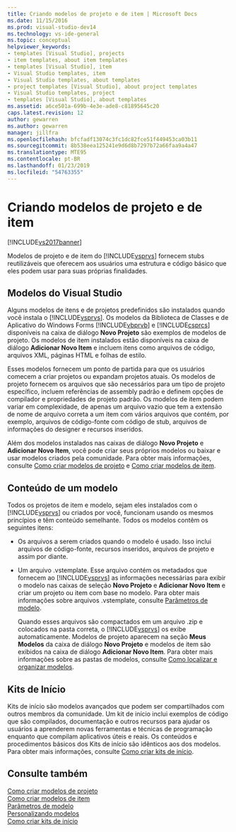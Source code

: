 ```yaml
---
title: Criando modelos de projeto e de item | Microsoft Docs
ms.date: 11/15/2016
ms.prod: visual-studio-dev14
ms.technology: vs-ide-general
ms.topic: conceptual
helpviewer_keywords:
- templates [Visual Studio], projects
- item templates, about item templates
- templates [Visual Studio], item
- Visual Studio templates, item
- Visual Studio templates, about templates
- project templates [Visual Studio], about project templates
- Visual Studio templates, project
- templates [Visual Studio], about templates
ms.assetid: a6ce501a-699b-4e3e-ade8-c81895645c20
caps.latest.revision: 12
author: gewarren
ms.author: gewarren
manager: jillfra
ms.openlocfilehash: bfcfadf13074c3fc1dc82fce51f449453ca03b11
ms.sourcegitcommit: 8b538eea125241e9d6d8b7297b72a66faa9a4a47
ms.translationtype: MTE95
ms.contentlocale: pt-BR
ms.lasthandoff: 01/23/2019
ms.locfileid: "54763355"
---
```

# <a name="creating-project-and-item-templates"></a>Criando modelos de projeto e de item
[!INCLUDE[vs2017banner](../includes/vs2017banner.md)]

Modelos de projeto e de item do [!INCLUDE[vsprvs](../includes/vsprvs-md.md)] fornecem stubs reutilizáveis que oferecem aos usuários uma estrutura e código básico que eles podem usar para suas próprias finalidades.  
  
## <a name="visual-studio-templates"></a>Modelos do Visual Studio  
 Alguns modelos de itens e de projetos predefinidos são instalados quando você instala o [!INCLUDE[vsprvs](../includes/vsprvs-md.md)]. Os modelos da Biblioteca de Classes e de Aplicativo do Windows Forms [!INCLUDE[vbprvb](../includes/vbprvb-md.md)] e [!INCLUDE[csprcs](../includes/csprcs-md.md)] disponíveis na caixa de diálogo **Novo Projeto** são exemplos de modelos de projeto. Os modelos de item instalados estão disponíveis na caixa de diálogo **Adicionar Novo Item** e incluem itens como arquivos de código, arquivos XML, páginas HTML e folhas de estilo.  
  
 Esses modelos fornecem um ponto de partida para que os usuários comecem a criar projetos ou expandam projetos atuais. Os modelos de projeto fornecem os arquivos que são necessários para um tipo de projeto específico, incluem referências de assembly padrão e definem opções de compilador e propriedades de projeto padrão. Os modelos de item podem variar em complexidade, de apenas um arquivo vazio que tem a extensão de nome de arquivo correta a um item com vários arquivos que contém, por exemplo, arquivos de código-fonte com código de stub, arquivos de informações do designer e recursos inseridos.  
  
 Além dos modelos instalados nas caixas de diálogo **Novo Projeto** e **Adicionar Novo Item**, você pode criar seus próprios modelos ou baixar e usar modelos criados pela comunidade. Para obter mais informações, consulte [Como criar modelos de projeto](../ide/how-to-create-project-templates.md) e [Como criar modelos de item](../ide/how-to-create-item-templates.md).  
  
## <a name="contents-of-a-template"></a>Conteúdo de um modelo  
 Todos os projetos de item e modelo, sejam eles instalados com o [!INCLUDE[vsprvs](../includes/vsprvs-md.md)] ou criados por você, funcionam usando os mesmos princípios e têm conteúdo semelhante. Todos os modelos contêm os seguintes itens:  
  
- Os arquivos a serem criados quando o modelo é usado. Isso inclui arquivos de código-fonte, recursos inseridos, arquivos de projeto e assim por diante.  
  
- Um arquivo .vstemplate. Esse arquivo contém os metadados que fornecem ao [!INCLUDE[vsprvs](../includes/vsprvs-md.md)] as informações necessárias para exibir o modelo nas caixas de seleção **Novo Projeto** e **Adicionar Novo Item** e criar um projeto ou item com base no modelo. Para obter mais informações sobre arquivos .vstemplate, consulte [Parâmetros de modelo](../ide/template-parameters.md).  
  
  Quando esses arquivos são compactados em um arquivo .zip e colocados na pasta correta, o [!INCLUDE[vsprvs](../includes/vsprvs-md.md)] os exibe automaticamente. Modelos de projeto aparecem na seção **Meus Modelos** da caixa de diálogo **Novo Projeto** e modelos de item são exibidos na caixa de diálogo **Adicionar Novo Item**. Para obter mais informações sobre as pastas de modelos, consulte [Como localizar e organizar modelos](../ide/how-to-locate-and-organize-project-and-item-templates.md).  
  
## <a name="starter-kits"></a>Kits de Início  
 Kits de início são modelos avançados que podem ser compartilhados com outros membros da comunidade. Um kit de início inclui exemplos de código que são compilados, documentação e outros recursos para ajudar os usuários a aprenderem novas ferramentas e técnicas de programação enquanto que compilam aplicativos úteis e reais. Os conteúdos e procedimentos básicos dos Kits de início são idênticos aos dos modelos. Para obter mais informações, consulte [Como criar kits de início](../ide/how-to-create-starter-kits.md).  
  
## <a name="see-also"></a>Consulte também  
 [Como criar modelos de projeto](../ide/how-to-create-project-templates.md)   
 [Como criar modelos de item](../ide/how-to-create-item-templates.md)   
 [Parâmetros de modelo](../ide/template-parameters.md)   
 [Personalizando modelos](../ide/customizing-project-and-item-templates.md)   
 [Como criar kits de início](../ide/how-to-create-starter-kits.md)
